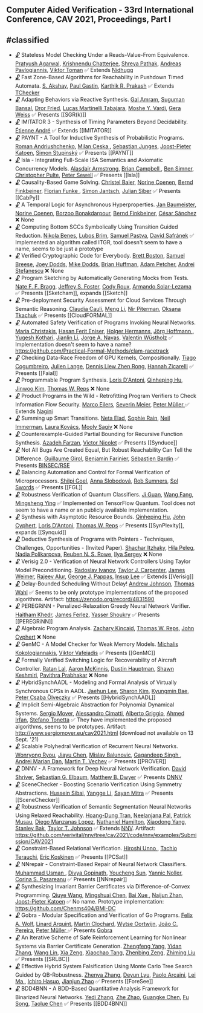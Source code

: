 ## Computer Aided Verification - 33rd International Conference, CAV 2021, Proceedings, Part I
#classified 
---
-	[🔓](https://doi.org/10.1007/978-3-030-81685-8_16) Stateless Model Checking Under a Reads-Value-From Equivalence.
	[Pratyush Agarwal](https://dblp.org/pid/206/9608.html), [Krishnendu Chatterjee](https://dblp.org/pid/92/5602.html), [Shreya Pathak](https://dblp.org/pid/292/8413.html), [Andreas Pavlogiannis](https://dblp.org/pid/47/8037.html), [Viktor Toman](https://dblp.org/pid/215/3408.html)
	✅ Extends [Nidhugg](Nidhugg)
-	[🔓](https://doi.org/10.1007/978-3-030-81685-8_30) Fast Zone-Based Algorithms for Reachability in Pushdown Timed Automata.
	[S. Akshay](https://dblp.org/pid/28/6534.html), [Paul Gastin](https://dblp.org/pid/g/PaulGastin.html), [Karthik R. Prakash](https://dblp.org/pid/293/8772.html)
	✅ Extends [TChecker](TChecker.md)
-	[🔓](https://doi.org/10.1007/978-3-030-81685-8_41) Adapting Behaviors via Reactive Synthesis.
	[Gal Amram](https://dblp.org/pid/132/9195.html), [Suguman Bansal](https://dblp.org/pid/217/4777.html), [Dror Fried](https://dblp.org/pid/74/9853.html), [Lucas Martinelli Tabajara](https://dblp.org/pid/137/3715.html), [Moshe Y. Vardi](https://dblp.org/pid/v/MosheYVardi.html), [Gera Weiss](https://dblp.org/pid/52/1274.html)
	✅ Presents [[SGR(k)]]
-	[🔓](https://doi.org/10.1007/978-3-030-81685-8_26) IMITATOR 3 - Synthesis of Timing Parameters Beyond Decidability.
	[Étienne André](https://dblp.org/pid/49/2992.html)
	✅ Extends [[IMITATOR]]
-	[🔓](https://doi.org/10.1007/978-3-030-81685-8_40) PAYNT - A Tool for Inductive Synthesis of Probabilistic Programs.
	[Roman Andriushchenko](https://dblp.org/pid/284/2809.html), [Milan Ceska ](https://dblp.org/pid/213/3728.html), [Sebastian Junges](https://dblp.org/pid/115/4386.html), [Joost-Pieter Katoen](https://dblp.org/pid/k/JoostPieterKatoen.html), [Simon Stupinský](https://dblp.org/pid/297/3712.html)
	✅ Presents [[PAYNT]]
-	[🔓](https://doi.org/10.1007/978-3-030-81685-8_14) Isla - Integrating Full-Scale ISA Semantics and Axiomatic Concurrency Models.
	[Alasdair Armstrong](https://dblp.org/pid/85/10670.html), [Brian Campbell ](https://dblp.org/pid/58/4171-1.html), [Ben Simner](https://dblp.org/pid/202/8946.html), [Christopher Pulte](https://dblp.org/pid/173/9501.html), [Peter Sewell](https://dblp.org/pid/74/185.html)
	✅ Presents [[Isla]]
-	[🔓](https://doi.org/10.1007/978-3-030-81685-8_42) Causality-Based Game Solving.
	[Christel Baier](https://dblp.org/pid/b/ChristelBaier.html), [Norine Coenen](https://dblp.org/pid/167/7922.html), [Bernd Finkbeiner](https://dblp.org/pid/73/4443.html), [Florian Funke ](https://dblp.org/pid/69/9320-2.html), [Simon Jantsch](https://dblp.org/pid/222/4864.html), [Julian Siber](https://dblp.org/pid/293/9557.html)
	✅ Presents [[CabPy]]
-	[🔓](https://doi.org/10.1007/978-3-030-81685-8_33) A Temporal Logic for Asynchronous Hyperproperties.
	[Jan Baumeister](https://dblp.org/pid/253/1662.html), [Norine Coenen](https://dblp.org/pid/167/7922.html), [Borzoo Bonakdarpour](https://dblp.org/pid/59/6397.html), [Bernd Finkbeiner](https://dblp.org/pid/73/4443.html), [César Sánchez](https://dblp.org/pid/38/1858.html)
	❌ None
-	[🔓](https://doi.org/10.1007/978-3-030-81685-8_24) Computing Bottom SCCs Symbolically Using Transition Guided Reduction.
	[Nikola Benes](https://dblp.org/pid/71/1110.html), [Lubos Brim](https://dblp.org/pid/92/3060.html), [Samuel Pastva](https://dblp.org/pid/167/4487.html), [David Safránek](https://dblp.org/pid/86/2438.html)
	✅ Implemented an algorithm called ITGR, tool doesn't seem to have a name, seems to be just a prototype
-	[🔓](https://doi.org/10.1007/978-3-030-81685-8_31) Verified Cryptographic Code for Everybody.
	[Brett Boston](https://dblp.org/pid/169/6792.html), [Samuel Breese](https://dblp.org/pid/195/8676.html), [Joey Dodds](https://dblp.org/pid/223/5187.html), [Mike Dodds](https://dblp.org/pid/77/665.html), [Brian Huffman](https://dblp.org/pid/69/3465.html), [Adam Petcher](https://dblp.org/pid/90/7791.html), [Andrei Stefanescu](https://dblp.org/pid/13/9657.html)
	❌ None
-	[🔓](https://doi.org/10.1007/978-3-030-81685-8_38) Program Sketching by Automatically Generating Mocks from Tests.
	[Nate F. F. Bragg](https://dblp.org/pid/297/3635.html), [Jeffrey S. Foster](https://dblp.org/pid/18/2050.html), [Cody Roux](https://dblp.org/pid/02/7115.html), [Armando Solar-Lezama](https://dblp.org/pid/95/6919.html)
	✅ Presents [[Sketcham]], expands [[Sketch]]
-	[🔓](https://doi.org/10.1007/978-3-030-81685-8_36) Pre-deployment Security Assessment for Cloud Services Through Semantic Reasoning.
	[Claudia Cauli](https://dblp.org/pid/201/5360.html), [Meng Li](https://dblp.org/pid/70/1726.html), [Nir Piterman](https://dblp.org/pid/p/NPiterman.html), [Oksana Tkachuk](https://dblp.org/pid/88/4695.html)
	✅ Presents [[CloudFORMAL]]
-	[🔓](https://doi.org/10.1007/978-3-030-81685-8_9) Automated Safety Verification of Programs Invoking Neural Networks.
	[Maria Christakis](https://dblp.org/pid/05/7730.html), [Hasan Ferit Eniser](https://dblp.org/pid/162/5556.html), [Holger Hermanns](https://dblp.org/pid/h/HolgerHermanns.html), [Jörg Hoffmann ](https://dblp.org/pid/26/836.html), [Yugesh Kothari](https://dblp.org/pid/297/3239.html), [Jianlin Li](https://dblp.org/pid/16/3878.html), [Jorge A. Navas](https://dblp.org/pid/77/4230a.html), [Valentin Wüstholz](https://dblp.org/pid/28/9798.html)
	✅ Implementation doesn't seem to have a name? https://github.com/Practical-Formal-Methods/clam-racetrack
-	[🔓](https://doi.org/10.1007/978-3-030-81685-8_19) Checking Data-Race Freedom of GPU Kernels, Compositionally.
	[Tiago Cogumbreiro](https://dblp.org/pid/94/7128.html), [Julien Lange](https://dblp.org/pid/96/7159.html), [Dennis Liew Zhen Rong](https://dblp.org/pid/297/3624.html), [Hannah Zicarelli](https://dblp.org/pid/297/3355.html)
	✅ Presents [[Faial]]
-	[🔓](https://doi.org/10.1007/978-3-030-81685-8_4) Programmable Program Synthesis.
	[Loris D'Antoni](https://dblp.org/pid/85/770.html), [Qinheping Hu](https://dblp.org/pid/201/4822.html), [Jinwoo Kim](https://dblp.org/pid/85/1809.html), [Thomas W. Reps](https://dblp.org/pid/r/TWReps.html)
	❌ None
-	[🔓](https://doi.org/10.1007/978-3-030-81685-8_34) Product Programs in the Wild - Retrofitting Program Verifiers to Check Information Flow Security.
	[Marco Eilers](https://dblp.org/pid/217/4745.html), [Severin Meier](https://dblp.org/pid/297/4125.html), [Peter Müller ](https://dblp.org/pid/m/PMuller1.html)
	✅ Extends [Nagini](Nagini.md)
-	[🔓](https://doi.org/10.1007/978-3-030-81685-8_15) Summing up Smart Transitions.
	[Neta Elad](https://dblp.org/pid/292/8081.html), [Sophie Rain](https://dblp.org/pid/292/7625.html), [Neil Immerman](https://dblp.org/pid/i/NeilImmerman.html), [Laura Kovács](https://dblp.org/pid/k/LauraKovacs.html), [Mooly Sagiv](https://dblp.org/pid/s/SSagiv.html)
	❌ None
-	[🔓](https://doi.org/10.1007/978-3-030-81685-8_39) Counterexample-Guided Partial Bounding for Recursive Function Synthesis.
	[Azadeh Farzan](https://dblp.org/pid/89/148.html), [Victor Nicolet](https://dblp.org/pid/194/2361.html)
	✅ Presents [[Synduce]]
-	[🔓](https://doi.org/10.1007/978-3-030-81685-8_32) Not All Bugs Are Created Equal, But Robust Reachability Can Tell the Difference.
	[Guillaume Girol](https://dblp.org/pid/272/7154.html), [Benjamin Farinier](https://dblp.org/pid/215/4462.html), [Sébastien Bardin](https://dblp.org/pid/b/SebastienBardin.html)
	✅ Presents [BINSEC/RSE](BINSEC-RSE.md)
-	[🔓](https://doi.org/10.1007/978-3-030-81685-8_2) Balancing Automation and Control for Formal Verification of Microprocessors.
	[Shilpi Goel](https://dblp.org/pid/129/1546.html), [Anna Slobodová](https://dblp.org/pid/34/5435.html), [Rob Sumners](https://dblp.org/pid/88/4004.html), [Sol Swords](https://dblp.org/pid/06/513.html)
	✅ Presents [[FGL]]
-	[🔓](https://doi.org/10.1007/978-3-030-81685-8_7) Robustness Verification of Quantum Classifiers.
	[Ji Guan](https://dblp.org/pid/205/2739.html), [Wang Fang](https://dblp.org/pid/65/2225.html), [Mingsheng Ying](https://dblp.org/pid/13/6525.html)
	✅ Implemented on TensorFlow Quantum. Tool does not seem to have a name or an publicly available implementation.
-	[🔓](https://doi.org/10.1007/978-3-030-81685-8_37) Synthesis with Asymptotic Resource Bounds.
	[Qinheping Hu](https://dblp.org/pid/201/4822.html), [John Cyphert](https://dblp.org/pid/211/9268.html), [Loris D'Antoni](https://dblp.org/pid/85/770.html), [Thomas W. Reps](https://dblp.org/pid/r/TWReps.html)
	✅ Presents [[SynPlexity]], expands [[Synquid]]
-	[🔓](https://doi.org/10.1007/978-3-030-81685-8_5) Deductive Synthesis of Programs with Pointers - Techniques, Challenges, Opportunities - (Invited Paper).
	[Shachar Itzhaky](https://dblp.org/pid/62/8636.html), [Hila Peleg](https://dblp.org/pid/130/9934.html), [Nadia Polikarpova](https://dblp.org/pid/13/7489.html), [Reuben N. S. Rowe](https://dblp.org/pid/46/9730.html), [Ilya Sergey](https://dblp.org/pid/77/9770.html)
	❌ None
-	[🔓](https://doi.org/10.1007/978-3-030-81685-8_11) Verisig 2.0 - Verification of Neural Network Controllers Using Taylor Model Preconditioning.
	[Radoslav Ivanov](https://dblp.org/pid/144/4256.html), [Taylor J. Carpenter](https://dblp.org/pid/229/8553.html), [James Weimer](https://dblp.org/pid/79/11048.html), [Rajeev Alur](https://dblp.org/pid/a/RAlur.html), [George J. Pappas](https://dblp.org/pid/p/GeorgeJPappas.html), [Insup Lee](https://dblp.org/pid/l/InsupLee.html)
	✅ Extends [[Verisig]]
-	[🔓](https://doi.org/10.1007/978-3-030-81685-8_18) Delay-Bounded Scheduling Without Delay!
	[Andrew Johnson](https://dblp.org/pid/69/2358.html), [Thomas Wahl](https://dblp.org/pid/72/5272.html)
	✅ Seems to be only prototype implementations of the proposed algorithms. Artifact: https://zenodo.org/record/4831590
-	[🔓](https://doi.org/10.1007/978-3-030-81685-8_13) PEREGRiNN - Penalized-Relaxation Greedy Neural Network Verifier.
	[Haitham Khedr](https://dblp.org/pid/229/4157.html), [James Ferlez](https://dblp.org/pid/143/2685.html), [Yasser Shoukry](https://dblp.org/pid/123/7829.html)
	✅ Presents [[PEREGRiNN]]
-	[🔓](https://doi.org/10.1007/978-3-030-81685-8_3) Algebraic Program Analysis.
	[Zachary Kincaid](https://dblp.org/pid/61/6578.html), [Thomas W. Reps](https://dblp.org/pid/r/TWReps.html), [John Cyphert](https://dblp.org/pid/211/9268.html)
	❌ None
-	[🔓](https://doi.org/10.1007/978-3-030-81685-8_20) GenMC - A Model Checker for Weak Memory Models.
	[Michalis Kokologiannakis](https://dblp.org/pid/204/3706.html), [Viktor Vafeiadis](https://dblp.org/pid/69/1549.html)
	✅ Presents [[GenMC]]
-	[🔓](https://doi.org/10.1007/978-3-030-81685-8_27) Formally Verified Switching Logic for Recoverability of Aircraft Controller.
	[Ratan Lal](https://dblp.org/pid/170/6323.html), [Aaron McKinnis](https://dblp.org/pid/297/3199.html), [Dustin Hauptman](https://dblp.org/pid/297/2912.html), [Shawn Keshmiri](https://dblp.org/pid/256/7047.html), [Pavithra Prabhakar](https://dblp.org/pid/74/6354.html)
	❌ None
-	[🔓](https://doi.org/10.1007/978-3-030-81685-8_23) HybridSynchAADL - Modeling and Formal Analysis of Virtually Synchronous CPSs in AADL.
	[Jaehun Lee](https://dblp.org/pid/14/824.html), [Sharon Kim](https://dblp.org/pid/267/9153.html), [Kyungmin Bae](https://dblp.org/pid/03/7567.html), [Peter Csaba Ölveczky](https://dblp.org/pid/11/2202.html)
	✅ Presents [[HybridSynchAADL]]
-	[🔓](https://doi.org/10.1007/978-3-030-81685-8_25) Implicit Semi-Algebraic Abstraction for Polynomial Dynamical Systems.
	[Sergio Mover](https://dblp.org/pid/59/7880.html), [Alessandro Cimatti](https://dblp.org/pid/13/5961.html), [Alberto Griggio](https://dblp.org/pid/19/3686.html), [Ahmed Irfan](https://dblp.org/pid/149/3835.html), [Stefano Tonetta](https://dblp.org/pid/t/StefanoTonetta.html)
	✅ They have implemented the proposed algorithms, seems to be prototypes. Artifact: http://www.sergiomover.eu/cav2021.html (download not available on 13 Sept. '21)
-	[🔓](https://doi.org/10.1007/978-3-030-81685-8_10) Scalable Polyhedral Verification of Recurrent Neural Networks.
	[Wonryong Ryou](https://dblp.org/pid/266/1379.html), [Jiayu Chen](https://dblp.org/pid/80/8422.html), [Mislav Balunovic](https://dblp.org/pid/231/7686.html), [Gagandeep Singh ](https://dblp.org/pid/64/3747-1.html), [Andrei Marian Dan](https://dblp.org/pid/131/0034.html), [Martin T. Vechev](https://dblp.org/pid/93/2189.html)
	✅ Presents [[PROVER]]
-	[🔓](https://doi.org/10.1007/978-3-030-81685-8_6) DNNV - A Framework for Deep Neural Network Verification.
	[David Shriver](https://dblp.org/pid/202/8415.html), [Sebastian G. Elbaum](https://dblp.org/pid/e/SebastianGElbaum.html), [Matthew B. Dwyer](https://dblp.org/pid/d/MatthewBDwyer.html)
	✅ Presents [DNNV](DNNV.md)
-	[🔓](https://doi.org/10.1007/978-3-030-81685-8_28) SceneChecker - Boosting Scenario Verification Using Symmetry Abstractions.
	[Hussein Sibai](https://dblp.org/pid/198/6856.html), [Yangge Li](https://dblp.org/pid/228/5704.html), [Sayan Mitra](https://dblp.org/pid/07/3797.html)
	✅ Presents [[SceneChecker]]
-	[🔓](https://doi.org/10.1007/978-3-030-81685-8_12) Robustness Verification of Semantic Segmentation Neural Networks Using Relaxed Reachability.
	[Hoang-Dung Tran](https://dblp.org/pid/160/7295.html), [Neelanjana Pal](https://dblp.org/pid/173/8540.html), [Patrick Musau](https://dblp.org/pid/215/3389.html), [Diego Manzanas Lopez](https://dblp.org/pid/215/3580.html), [Nathaniel Hamilton](https://dblp.org/pid/200/7619.html), [Xiaodong Yang](https://dblp.org/pid/19/1551.html), [Stanley Bak](https://dblp.org/pid/16/7787.html), [Taylor T. Johnson](https://dblp.org/pid/96/11505.html)
	✅ Extends [NNV](NNV.md). Artifact: https://github.com/verivital/nnv/tree/cav2021/code/nnv/examples/Submission/CAV2021
-	[🔓](https://doi.org/10.1007/978-3-030-81685-8_35) Constraint-Based Relational Verification.
	[Hiroshi Unno ](https://dblp.org/pid/24/6058.html), [Tachio Terauchi](https://dblp.org/pid/96/889.html), [Eric Koskinen](https://dblp.org/pid/38/5902.html)
	✅ Presents [[PCSat]]
-	[🔓](https://doi.org/10.1007/978-3-030-81685-8_1) NNrepair - Constraint-Based Repair of Neural Network Classifiers.
	[Muhammad Usman ](https://dblp.org/pid/20/241-24.html), [Divya Gopinath](https://dblp.org/pid/16/7856.html), [Youcheng Sun](https://dblp.org/pid/126/5212.html), [Yannic Noller](https://dblp.org/pid/214/0370.html), [Corina S. Pasareanu](https://dblp.org/pid/03/4368.html)
	✅ Presents [[NNrepair]]
-	[🔓](https://doi.org/10.1007/978-3-030-81685-8_21) Synthesizing Invariant Barrier Certificates via Difference-of-Convex Programming.
	[Qiuye Wang](https://dblp.org/pid/172/8095.html), [Mingshuai Chen](https://dblp.org/pid/169/1207.html), [Bai Xue ](https://dblp.org/pid/74/2716-1.html), [Naijun Zhan](https://dblp.org/pid/63/1911.html), [Joost-Pieter Katoen](https://dblp.org/pid/k/JoostPieterKatoen.html)
	✅ No name. Prototype implementation: https://github.com/Chenms404/BMI-DC
-	[🔓](https://doi.org/10.1007/978-3-030-81685-8_17) Gobra - Modular Specification and Verification of Go Programs.
	[Felix A. Wolf](https://dblp.org/pid/276/5744.html), [Linard Arquint](https://dblp.org/pid/195/8358.html), [Martin Clochard](https://dblp.org/pid/139/2440.html), [Wytse Oortwijn](https://dblp.org/pid/178/0425.html), [João C. Pereira](https://dblp.org/pid/293/8268.html), [Peter Müller ](https://dblp.org/pid/m/PMuller1.html)
	✅ Presents [Gobra](Gobra.md)
-	[🔓](https://doi.org/10.1007/978-3-030-81685-8_22) An Iterative Scheme of Safe Reinforcement Learning for Nonlinear Systems via Barrier Certificate Generation.
	[Zhengfeng Yang](https://dblp.org/pid/68/3884.html), [Yidan Zhang](https://dblp.org/pid/11/8540.html), [Wang Lin](https://dblp.org/pid/36/5376.html), [Xia Zeng](https://dblp.org/pid/62/6760.html), [Xiaochao Tang](https://dblp.org/pid/297/3667.html), [Zhenbing Zeng](https://dblp.org/pid/56/2636.html), [Zhiming Liu ](https://dblp.org/pid/l/ZhimingLiu1.html)
	✅ Presents [[SRLBC]]
-	[🔓](https://doi.org/10.1007/978-3-030-81685-8_29) Effective Hybrid System Falsification Using Monte Carlo Tree Search Guided by QB-Robustness.
	[Zhenya Zhang](https://dblp.org/pid/98/4896.html), [Deyun Lyu](https://dblp.org/pid/292/9181.html), [Paolo Arcaini](https://dblp.org/pid/86/7855.html), [Lei Ma ](https://dblp.org/pid/20/6534-3.html), [Ichiro Hasuo](https://dblp.org/pid/26/4542.html), [Jianjun Zhao](https://dblp.org/pid/71/6948.html)
	✅ Presents [[ForeSee]]
-	[🔓](https://doi.org/10.1007/978-3-030-81685-8_8) BDD4BNN - A BDD-Based Quantitative Analysis Framework for Binarized Neural Networks.
	[Yedi Zhang](https://dblp.org/pid/230/8027.html), [Zhe Zhao](https://dblp.org/pid/28/6429.html), [Guangke Chen](https://dblp.org/pid/252/5255.html), [Fu Song](https://dblp.org/pid/09/10016.html), [Taolue Chen](https://dblp.org/pid/28/4743.html)
	✅ Presents [[BDD4BNN]]
